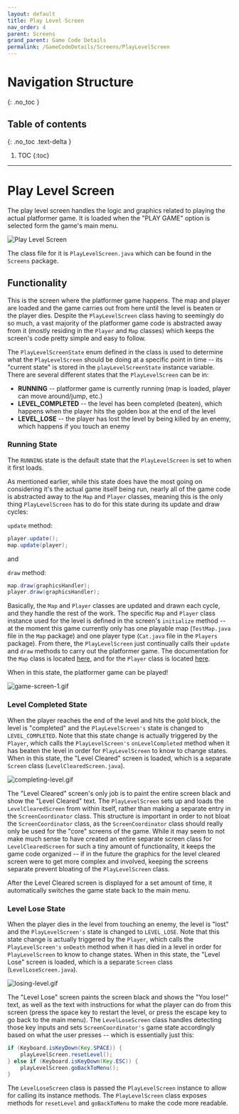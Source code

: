 ```yaml
---
layout: default
title: Play Level Screen
nav_order: 4
parent: Screens
grand_parent: Game Code Details
permalink: /GameCodeDetails/Screens/PlayLevelScreen
---
```


# Navigation Structure
{: .no_toc }

## Table of contents
{: .no_toc .text-delta }

1. TOC
{:toc}

---

# Play Level Screen

The play level screen handles the logic and graphics related to playing the actual platformer game. It is loaded when the "PLAY GAME" option is selected form the game's main menu. 

![Play Level Screen](../../../assets/images/game-screen-1.png)

The class file for it is `PlayLevelScreen.java` which can be found in the `Screens` package.

## Functionality

This is the screen where the platformer game happens. The map and player are loaded and the game carries out from here until the level
is beaten or the player dies. Despite the `PlayLevelScreen` class having to seemingly do so much, a vast majority of the platformer game code
is abstracted away from it (mostly residing in the `Player` and `Map` classes) which keeps the screen's code pretty simple and easy to follow.

The `PlayLevelScreenState` enum defined in the class is used to determine what the `PlayLevelScreen` should be doing at a specific point in time --
its "current state" is stored in the `playLevelScreenState` instance variable. There are several different states that the `PlayLevelScreen` can be in:
- **RUNNING** -- platformer game is currently running (map is loaded, player can move around/jump, etc.)
- **LEVEL_COMPLETED** -- the level has been completed (beaten), which happens when the player hits the golden box at the end of the level
- **LEVEL_LOSE** -- the player has lost the level by being killed by an enemy, which happens if you touch an enemy

### Running State

The `RUNNING` state is the default state that the `PlayLevelScreen` is set to when it first loads.

As mentioned earlier, while this state does have the most going on considering it's the actual game itself being run,
nearly all of the game code is abstracted away to the `Map` and `Player` classes, meaning this is the only thing `PlayLevelScreen` has to do for this state during its update and draw cycles:

`update` method:
```java
player.update();
map.update(player);
```

and

`draw` method:
```java
map.draw(graphicsHandler);
player.draw(graphicsHandler);
```

Basically, the `Map` and `Player` classes are updated and drawn each cycle, and they handle the rest of the work.
The specific `Map` and `Player` class instance used for the level is defined in the screen's `initialize` method -- at the moment
this game currently only has one playable map (`TestMap.java` file in the `Map` package) and one player type (`Cat.java` file in the `Players` package).
From there, the `PlayLevelScreen` just continually calls their `update` and `draw` methods to carry out the platformer game. The documentation
for the `Map` class is located [here](../map.md), and for the `Player` class is located [here](../player.md).

When in this state, the platformer game can be played!

![game-screen-1.gif](../../../assets/images/playing-level.gif)

### Level Completed State

When the player reaches the end of the level and hits the gold block, the level is "completed" and the `PlayLevelScreen's` state
is changed to `LEVEL_COMPLETED`. Note that this state change is actually triggered by the `Player`, which calls the `PlayLevelScreen's` `onLevelCompleted`
method when it has beaten the level in order for `PlayLevelScreen` to know to change states. When in this state, the "Level Cleared" screen is loaded, which is
a separate `Screen` class (`LevelClearedScreen.java`).

![completing-level.gif](../../../assets/images/completing-level.gif)

The "Level Cleared" screen's only job is to paint the entire screen black and 
show the "Level Cleared" text. The `PlayLevelScreen` sets up and loads the `LevelClearedScreen` from within itself,
rather than making a separate entry in the `ScreenCoordinator` class. This structure is important in order to not bloat the `ScreenCoordinator` class, as the `ScreenCoordinator` class should really only be used for the "core" screens of the game. While it may seem to not make much sense to have created an entire separate screen class for `LevelClearedScreen` for such a tiny amount of functionality, it keeps the game code organized -- if in the future the graphics for the level cleared
screen were to get more complex and involved, keeping the screens separate prevent bloating of the `PlayLevelScreen` class.

After the Level Cleared screen is displayed for a set amount of time, it automatically switches the game state back to the main menu.

### Level Lose State

When the player dies in the level from touching an enemy, the level is "lost" and the `PlayLevelScreen's` state is changed to `LEVEL_LOSE`.
Note that this state change is actually triggered by the `Player`, which calls the `PlayLevelScreen's` `onDeath`
method when it has died in a level in order for `PlayLevelScreen` to know to change states. When in this state, the "Level Lose" screen is loaded, which is
a separate `Screen` class (`LevelLoseScreen.java`).

![losing-level.gif](../../../assets/images/losing-level.gif)

The "Level Lose" screen paints the screen black and shows the "You lose!" text,
as well as the text with instructions for what the player can do from this screen (press the space key to restart the level, or press
the escape key to go back to the main menu). The `LevelLoseScreen` class handles detecting those key inputs and sets `ScreenCoordinator's` game state
accordingly based on what the user presses -- which is essentially just this:

```java
if (Keyboard.isKeyDown(Key.SPACE)) {
    playLevelScreen.resetLevel();
} else if (Keyboard.isKeyDown(Key.ESC)) {
    playLevelScreen.goBackToMenu();
}
```

The `LevelLoseScreen` class is passed the `PlayLevelScreen` instance to allow for calling its instance methods.
The `PlayLevelScreen` class exposes methods for `resetLevel` and `goBackToMenu` to make the code more readable.